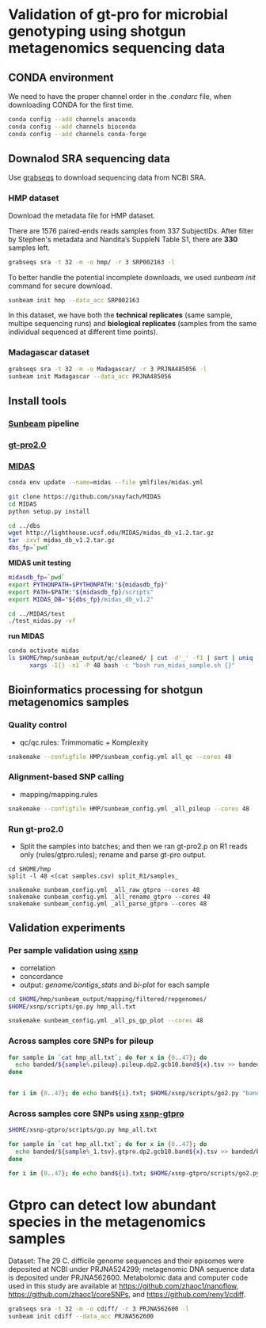 # Validation of gt-pro for microbial genotyping using shotgun metagenomics sequencing data

## CONDA environment

We need to have the proper channel order in the *.condarc* file, when downloading CONDA for the first time.

```bash
conda config --add channels anaconda
conda config --add channels bioconda
conda config --add channels conda-forge
```

## Downalod SRA sequencing data

Use [grabseqs](https://github.com/louiejtaylor/grabseqs) to download sequencing data from NCBI SRA. 

### HMP dataset

Download the metadata file for HMP dataset.

There are 1576 paired-ends reads samples from 337 SubjectIDs. After filter by Stephen's metadata and Nandita’s SuppleN Table S1, there are **330** samples left.

```bash
grabseqs sra -t 32 -m -o hmp/ -r 3 SRP002163 -l
```

To better handle the potential incomplete downloads, we used *sunbeam init* command for secure download.

```bash
sunbeam init hmp --data_acc SRP002163
```

In this dataset, we have both the **technical replicates** (same sample, multipe sequencing runs) and **biological replicates** (samples from the same individual sequenced at different time points).

### Madagascar dataset

```bash
grabseqs sra -t 32 -m -o Madagascar/ -r 3 PRJNA485056 -l
sunbeam init Madagascar --data_acc PRJNA485056
```

## Install tools

### [Sunbeam](https://github.com/sunbeam-labs/sunbeam) pipeline

### [gt-pro2.0](https://github.com/zjshi/gt-pro2.0)

### [MIDAS](https://github.com/snayfach/MIDAS)

```bash
conda env update --name=midas --file ymlfiles/midas.yml

git clone https://github.com/snayfach/MIDAS
cd MIDAS
python setup.py install

cd ../dbs
wget http://lighthouse.ucsf.edu/MIDAS/midas_db_v1.2.tar.gz
tar -zxvf midas_db_v1.2.tar.gz
dbs_fp=`pwd`
```

**MIDAS unit testing**

```bash
midasdb_fp=`pwd`
export PYTHONPATH=$PYTHONPATH:"${midasdb_fp}"
export PATH=$PATH:"${midasdb_fp}/scripts"
export MIDAS_DB="${dbs_fp}/midas_db_v1.2"

cd ../MIDAS/test
./test_midas.py -vf
```

**run MIDAS**

```bash
conda activate midas
ls $HOME/hmp/sunbeam_output/qc/cleaned/ | cut -d'_' -f1 | sort | uniq | \
      xargs -I{} -n1 -P 48 bash -c "bash run_midas_sample.sh {}"
```

## Bioinformatics processing for shotgun metagenomics samples

### Quality control

- qc/qc.rules: Trimmomatic + Komplexity

```bash
snakemake --configfile HMP/sunbeam_config.yml all_qc --cores 48
```

### Alignment-based SNP calling

- mapping/mapping.rules

```bash
snakemake --configfile HMP/sunbeam_config.yml _all_pileup --cores 48
```

### Run gt-pro2.0

- Split the samples into batches; and then we ran gt-pro2.p on R1 reads only (rules/gtpro.rules); rename and parse gt-pro output.

```
cd $HOME/hmp
split -l 48 <(cat samples.csv) split_R1/samples_

snakemake sunbeam_config.yml _all_raw_gtpro --cores 48
snakemake sunbeam_config.yml _all_rename_gtpro --cores 48
snakemake sunbeam_config.yml _all_parse_gtpro --cores 48
```

## Validation experiments

### Per sample validation using [xsnp](https://github.com/czbiohub/xsnp)

- correlation
- concordance
- output: *genome/contigs_stats* and *bi-plot* for each sample

```bash
cd $HOME/hmp/sunbeam_output/mapping/filtered/repgenomes/
$HOME/xsnp/scripts/go.py hmp_all.txt

snakemake sunbeam_config.yml _all_ps_gp_plot --cores 48
```

### Across samples core SNPs for pileup

```bash
for sample in `cat hmp_all.txt`; do for x in {0..47}; do 
  echo banded/${sample%.pileup}.pileup.dp2.gcb10.band${x}.tsv >> banded/band${x}.txt; done; 
done


for i in {0..47}; do echo band${i}.txt; $HOME/xsnp/scripts/go2.py "banded/band${i}".txt; done
```

### Across samples core SNPs using [xsnp-gtpro](https://github.com/zhaoc1/xsnp-gtpro)

```bash
$HOME/xsnp-gtpro/scripts/go.py hmp_all.txt

for sample in `cat hmp_all.txt`; do for x in {0..47}; do 
  echo banded/${sample%_1.tsv}.gtpro.dp2.gcb10.band${x}.tsv >> banded/band${x}.txt; done; 
done

for i in {0..47}; do echo band${i}.txt; $HOME/xsnp-gtpro/scripts/go2.py "banded/band${i}".txt; done
```

# Gtpro can detect low abundant species in the metagenomics samples

Dataset: The 29 C. difficile genome sequences and their episomes were deposited at NCBI
under PRJNA524299; metagenomic DNA sequence data is deposited under
PRJNA562600. Metabolomic data and computer code used in this study are available
at https://github.com/zhaoc1/nanoflow, https://github.com/zhaoc1/coreSNPs, and
https://github.com/reny1/cdiff.

```bash
grabseqs sra -t 32 -m -o cdiff/ -r 3 PRJNA562600 -l
sunbeam init cdiff --data_acc PRJNA562600
```


